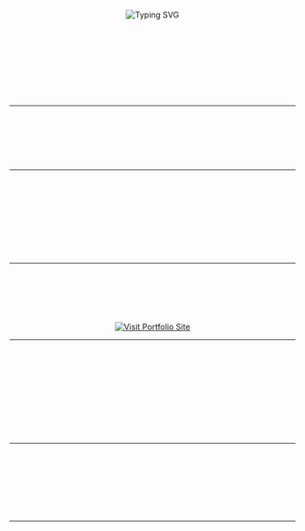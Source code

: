 <div align="center">

  <br>

  <!-- Animated Typing Text -->
  <img src="https://readme-typing-svg.herokuapp.com?font=Fira+Code&weight=500&size=24&pause=1000&color=00F7FF&center=true&vCenter=true&width=600&lines=Hello,+I+am+Hambali+Fitrianto+👋;Web+Programmer+|+Fullstack+Developer;Passionate+in+Coding+%26+Technology!;Welcome+to+My+GitHub+Profile!+🚀" alt="Typing SVG" />

  <br><br>

  <p align="center">
    🚀 <em>I am passionate about creating responsive, modern, and dynamic web applications.</em><br>
    💼 <em>Specializing in backend & frontend integration.</em><br>
    🎓 <em>Graduate of Informatics Engineering, Trunojoyo University Madura.</em>
  </p>

</div>

---

<div align="center">
  <h2>🛠️ Technology & Tools</h2>
  <p>
    <img src="https://skillicons.dev/icons?i=php,laravel,html,css,js,jquery,mysql,postgresql,git,github" />
  </p>
</div>

---

<div align="center">
  <h2>📬 Let's Connect!</h2>
  <p>🔥 Available for freelance work, collaborations & open-source contributions! 🔥</p>
  <p>
    <a href="mailto:hambali.fitrianto01@gmail.com"><img src="https://img.shields.io/badge/Email-D14836?style=for-the-badge&logo=gmail&logoColor=white" alt="Email" /></a>
    <a href="https://www.linkedin.com/in/hambali-fitrianto"><img src="https://img.shields.io/badge/LinkedIn-0077B5?style=for-the-badge&logo=linkedin&logoColor=white" alt="LinkedIn" /></a>
    <a href="https://github.com/Hambali-Fitrianto"><img src="https://img.shields.io/badge/GitHub-000000?style=for-the-badge&logo=github&logoColor=white" alt="GitHub" /></a>
    <a href="https://www.instagram.com/capt_msf/"><img src="https://img.shields.io/badge/Instagram-E4405F?style=for-the-badge&logo=instagram&logoColor=white" alt="Instagram" /></a>
    <a href="https://porto.hambalifitrianto.web.id/"><img src="https://img.shields.io/badge/Portfolio-24292E?style=for-the-badge&logo=internet-explorer&logoColor=white" alt="Portfolio" /></a>
  </p>
</div>

---

<div align="center">
  <h2>🌐 Portfolio</h2>
  <p>✨ Check out my latest projects! ✨</p>
  <a href="https://porto.hambalifitrianto.web.id/">
    <img src="https://img.shields.io/badge/Visit%20My%20Portfolio%20Website-24292E?style=for-the-badge&logo=internet-explorer&logoColor=white" alt="Visit Portfolio Site" />
  </a>
</div>

---

<div align="center">
  <h2>📊 GitHub Stats</h2>
  <p>
    <img src="https://github-readme-stats.vercel.app/api?username=Hambali-Fitrianto&show_icons=true&theme=radical" alt="GitHub Stats" />
    <br><br>
    <img src="https://github-readme-streak-stats.herokuapp.com/?user=Hambali-Fitrianto&theme=radical" alt="GitHub Streaks" />
    <br><br>
    <img src="https://github-readme-activity-graph.vercel.app/graph?username=Hambali-Fitrianto&theme=radical" alt="GitHub Activity Graph" />
  </p>
</div>

---

<div align="center">
  <h2>🚀 Fun Fact & Motivation</h2>
  <p>💡 <em>"Coding is not just a job, it's a passion that builds the future!"</em> 💡</p>
  <p>🔥 Let’s innovate together! 🚀</p>
</div>

---

<div align="center">
  <p>© 2025 <strong>Hambali Fitrianto</strong>. All rights reserved.</p>
</div>

<style>
  /* Add some animation effects */
  h2 {
    animation: fadeIn 1s ease-in-out;
  }

  p {
    animation: slideIn 1s ease-in-out;
  }

  @keyframes fadeIn {
    from { opacity: 0; }
    to { opacity: 1; }
  }

  @keyframes slideIn {
    from { transform: translateY(20px); opacity: 0; }
    to { transform: translateY(0); opacity: 1; }
  }
</style>
